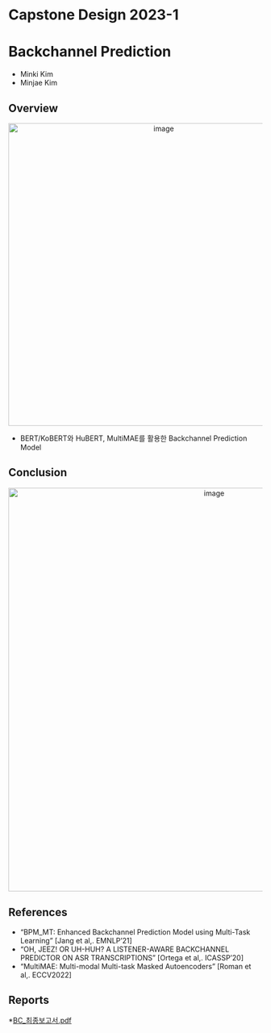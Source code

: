 # Capstone Design 2023-1

# Backchannel Prediction
* Minki Kim
* Minjae Kim

## Overview
<p align="center">
<img width="600" alt="image" src="https://github.com/kiiae99/Capstone-Design/assets/86785673/e26f7e5f-a84a-4d2d-9992-98e9222775ee">
</p>

* BERT/KoBERT와 HuBERT, MultiMAE를 활용한 Backchannel Prediction Model

## Conclusion
<p align="center">
<img width="800" alt="image" src="https://github.com/kiiae99/Capstone-Design/assets/86785673/7399f3c6-8b74-450b-9c44-77226faee2f1">
</p>



## References
* “BPM_MT: Enhanced Backchannel Prediction Model using Multi-Task Learning” [Jang et al,. EMNLP’21]
* “OH, JEEZ! OR UH-HUH? A LISTENER-AWARE BACKCHANNEL PREDICTOR ON ASR TRANSCRIPTIONS” [Ortega et al,. ICASSP’20]
* “MultiMAE: Multi-modal Multi-task Masked Autoencoders” [Roman et al,. ECCV2022]

## Reports
*[BC_최종보고서.pdf](https://github.com/kiiae99/Capstone-Design/files/11781781/BC_.pdf)
